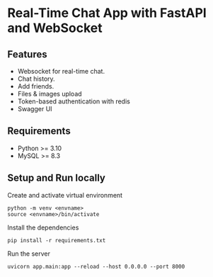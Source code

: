 # Real-Time Chat App with FastAPI and WebSocket


## Features


- Websocket for real-time chat.
- Chat history.
- Add friends.
- Files & images upload
- Token-based authentication with redis
- Swagger UI
## Requirements

- Python >= 3.10
- MySQL >= 8.3

## Setup and Run locally
Create and activate virtual environment

```shell=
python -m venv <envname>
source <envname>/bin/activate
```

Install the dependencies
```shell=
pip install -r requirements.txt
```

Run the server
```shell=
uvicorn app.main:app --reload --host 0.0.0.0 --port 8000
```
